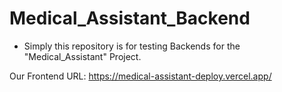 # Medical_Assistant_Backend
* Simply this repository is for testing Backends for the "Medical_Assistant" Project.

Our Frontend URL: https://medical-assistant-deploy.vercel.app/
